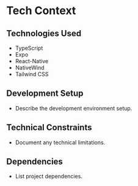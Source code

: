 # Tech Context

## Technologies Used

- TypeScript
- Expo
- React-Native
- NativeWind
- Tailwind CSS

## Development Setup

- Describe the development environment setup.

## Technical Constraints

- Document any technical limitations.

## Dependencies

- List project dependencies.